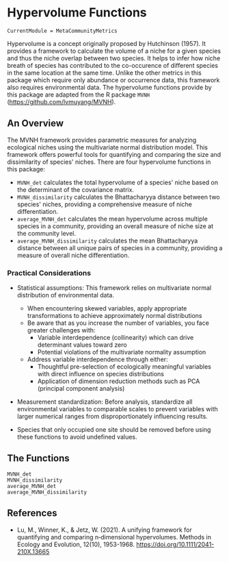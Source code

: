 # Hypervolume Functions
```@meta
CurrentModule = MetaCommunityMetrics
```
Hypervolume is a concept originally proposed by Hutchinson (1957). It provides a framework to calculate the volume of a niche for a given species and thus the niche overlap between two species. It helps to infer how niche breath of species has contributed to the co-occurence of different species in the same location at the same time. Unlike the other metrics in this package which require only abundance or occurrence data, this framework also requires environmental data. The hypervolume functions provide by this package are adapted from the R package `MVNH` (https://github.com/lvmuyang/MVNH).

## An Overview
The MVNH framework provides parametric measures for analyzing ecological niches using the multivariate normal distribution model. This framework offers powerful tools for quantifying and comparing the size and dissimilarity of species' niches. There are four hypervolume functions in this package:
- `MVNH_det` calculates the total hypervolume of a species' niche based on the determinant of the covariance matrix.
- `MVNH_dissimilarity` calculates the Bhattacharyya distance between two species' niches, providing a comprehensive measure of niche differentiation. 
- `average_MVNH_det` calculates the mean hypervolume across multiple species in a community, providing an overall measure of niche size at the community level.
- `average_MVNH_dissimilarity` calculates the mean Bhattacharyya distance between all unique pairs of species in a community, providing a measure of overall niche differentiation.

### Practical Considerations
- Statistical assumptions: This framework relies on multivariate normal distribution of environmental data.
    - When encountering skewed variables, apply appropriate transformations to achieve approximately normal distributions
    - Be aware that as you increase the number of variables, you face greater challenges with:
        - Variable interdependence (collinearity) which can drive determinant values toward zero
        - Potential violations of the multivariate normality assumption
    - Address variable interdependence through either:
        - Thoughtful pre-selection of ecologically meaningful variables with direct influence on species distributions
        - Application of dimension reduction methods such as PCA (principal component analysis)

- Measurement standardization: Before analysis, standardize all environmental variables to comparable scales to prevent variables with larger numerical ranges from disproportionately influencing results.

- Species that only occupied one site should be removed before using these functions to avoid undefined values.

## The Functions
```@docs
MVNH_det
MVNH_dissimilarity
average_MVNH_det
average_MVNH_dissimilarity
```
## References
- Lu, M., Winner, K., & Jetz, W. (2021). A unifying framework for quantifying and comparing n‐dimensional hypervolumes. Methods in Ecology and Evolution, 12(10), 1953-1968. https://doi.org/10.1111/2041-210X.13665
